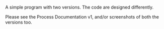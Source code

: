 A simple program with two versions. The code are designed differently.

Please see the Process Documentation v1, and/or screenshots of both the versions too.
